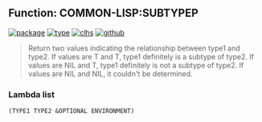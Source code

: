 ## Function: COMMON-LISP:SUBTYPEP
[![package](https://img.shields.io/badge/Package-COMMON--LISP-5f9ea0.svg?style=social&colorA=999999)](../) [![type](https://img.shields.io/badge/Type-Function-5f9ea0.svg?style=social&colorA=999999)](../#function) [![clhs](https://img.shields.io/badge/CLHS-SUBTYPEP-5f9ea0.svg?style=social&colorA=999999)](http://www.lispworks.com/documentation/HyperSpec/Body/f_subtpp.htm) [![github](https://img.shields.io/badge/GitHub-View_the_source-5f9ea0.svg?style=social&colorA=999999&logo=github)](https://github.com/sbcl/sbcl/blob/master/src/code/late-type.lisp/) 

> Return two values indicating the relationship between type1 and type2.
> If values are T and T, type1 definitely is a subtype of type2.
> If values are NIL and T, type1 definitely is not a subtype of type2.
> If values are NIL and NIL, it couldn't be determined.

### Lambda list
```
(TYPE1 TYPE2 &OPTIONAL ENVIRONMENT)
```
